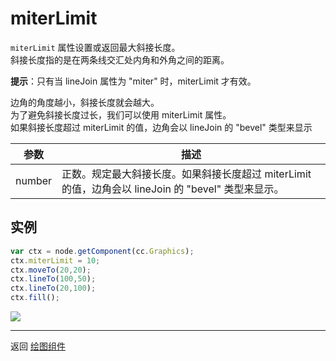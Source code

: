 # miterLimit

`miterLimit` 属性设置或返回最大斜接长度。   
斜接长度指的是在两条线交汇处内角和外角之间的距离。   

**提示**：只有当 lineJoin 属性为 "miter" 时，miterLimit 才有效。

边角的角度越小，斜接长度就会越大。   
为了避免斜接长度过长，我们可以使用 miterLimit 属性。   
如果斜接长度超过 miterLimit 的值，边角会以 lineJoin 的 "bevel" 类型来显示   

| 参数 |   描述
| -------------- | ----------- |
|number | 正数。规定最大斜接长度。如果斜接长度超过 miterLimit 的值，边角会以 lineJoin 的 "bevel" 类型来显示。

## 实例

```javascript
var ctx = node.getComponent(cc.Graphics);
ctx.miterLimit = 10;
ctx.moveTo(20,20);
ctx.lineTo(100,50);
ctx.lineTo(20,100);
ctx.fill();
```

<a href="graphics/miterLimit.png"><img src="graphics/miterLimit.png"></a>


<hr>

返回 [绘图组件](index.md)
